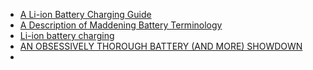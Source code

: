 
* [A Li-ion Battery Charging Guide](http://hackaday.com/2014/09/21/a-li-ion-battery-charging-guide/)
* [A Description of Maddening Battery Terminology](http://hackaday.com/2014/09/26/a-description-of-maddening-battery-terminology/)
* [Li-ion battery charging](http://www.instructables.com/id/Li-ion-battery-charging/?ALLSTEPS)
* [AN OBSESSIVELY THOROUGH BATTERY (AND MORE) SHOWDOWN](http://hackaday.com/2014/09/05/an-obsessively-thorough-battery-and-more-showdown/)
* []()
